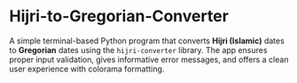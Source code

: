 # Hijri-to-Gregorian-Converter
A simple terminal-based Python program that converts **Hijri (Islamic)** dates to **Gregorian** dates using the `hijri-converter` library. The app ensures proper input validation, gives informative error messages, and offers a clean user experience with colorama formatting.
